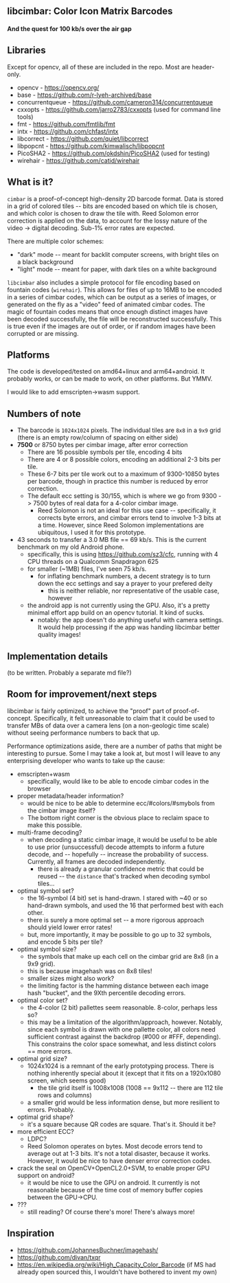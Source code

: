 ## libcimbar: Color Icon Matrix Barcodes
#### And the quest for 100 kb/s over the air gap

## Libraries
Except for opencv, all of these are included in the repo. Most are header-only.

* opencv - https://opencv.org/
* base - https://github.com/r-lyeh-archived/base
* concurrentqueue - https://github.com/cameron314/concurrentqueue
* cxxopts - https://github.com/jarro2783/cxxopts (used for command line tools)
* fmt - https://github.com/fmtlib/fmt
* intx - https://github.com/chfast/intx
* libcorrect - https://github.com/quiet/libcorrect
* libpopcnt - https://github.com/kimwalisch/libpopcnt
* PicoSHA2 - https://github.com/okdshin/PicoSHA2 (used for testing)
* wirehair - https://github.com/catid/wirehair

## What is it?

`cimbar` is a proof-of-concept high-density 2D barcode format. Data is stored in a grid of colored tiles -- bits are encoded based on which tile is chosen, and which color is chosen to draw the tile with. Reed Solomon error correction is applied on the data, to account for the lossy nature of the video -> digital decoding. Sub-1% error rates are expected.

There are multiple color schemes:
* "dark" mode -- meant for backlit computer screens, with bright tiles on a black background
* "light" mode -- meant for paper, with dark tiles on a white background

`libcimbar` also includes a simple protocol for file encoding based on fountain codes (`wirehair`). This allows for files of up to 16MB to be encoded in a series of cimbar codes, which can be output as a series of images, or generated on the fly as a "video" feed of animated cimbar codes. The magic of fountain codes means that once enough distinct images have been decoded successfully, the file will be reconstructed successfully. This is true even if the images are out of order, or if random images have been corrupted or are missing.

## Platforms

The code is developed/tested on amd64+linux and arm64+android. It probably works, or can be made to work, on other platforms. But YMMV.

I would like to add emscripten->wasm support.

## Numbers of note

* The barcode is `1024x1024` pixels. The individual tiles are `8x8` in a `9x9` grid (there is an empty row/column of spacing on either side)
* **7500** or 8750 bytes per cimbar image, after error correction
	* There are 16 possible symbols per tile, encoding 4 bits
	* There are 4 or 8 possible colors, encoding an additional 2-3 bits per tile.
	* These 6-7 bits per tile work out to a maximum of 9300-10850 bytes per barcode, though in practice this number is reduced by error correction.
	* The default ecc setting is 30/155, which is where we go from 9300 -> 7500 bytes of real data for a 4-color cimbar image.
		* Reed Solomon is not an ideal for this use case -- specifically, it corrects byte errors, and cimbar errors tend to involve 1-3 bits at a time. However, since Reed Solomon implementations are ubiquitous, I used it for this prototype.
* 43 seconds to transfer a 3.0 MB file == 69 kb/s. This is the current benchmark on my old Android phone.
	* specifically, this is using https://github.com/sz3/cfc, running with 4 CPU threads on a Qualcomm Snapdragon 625
	* for smaller (~1MB) files, I've seen 75 kb/s.
		* for inflating benchmark numbers, a decent strategy is to turn down the ecc settings and say a prayer to your prefered deity
			* this is neither reliable, nor representative of the usable case, however
	* the android app is not currently using the GPU. Also, it's a pretty minimal effort app build on an opencv tutorial. It kind of sucks.
		* notably: the app doesn't do anything useful with camera settings. It would help processing if the app was handing libcimbar better quality images!

## Implementation details

(to be written. Probably a separate md file?)

## Room for improvement/next steps

libcimbar is fairly optimized, to achieve the "proof" part of proof-of-concept. Specifically, it felt unreasonable to claim that it could be used to transfer MBs of data over a camera lens (on a non-geologic time scale) without seeing performance numbers to back that up.

Performance optimizations aside, there are a number of paths that might be interesting to pursue. Some I may take a look at, but most I will leave to any enterprising developer who wants to take up the cause:

* emscripten+wasm
	* specifically, would like to be able to encode cimbar codes in the browser
* proper metadata/header information?
	* would be nice to be able to determine ecc/#colors/#smybols from the cimbar image itself?
	* The bottom right corner is the obvious place to reclaim space to make this possible.
* multi-frame decoding?
	* when decoding a static cimbar image, it would be useful to be able to use prior (unsuccessful) decode attempts to inform a future decode, and -- hopefully -- increase the probability of success. Currently, all frames are decoded independently.
		* there is already a granular confidence metric that could be reused -- the `distance` that's tracked when decoding symbol tiles...
* optimal symbol set?
	* the 16-symbol (4 bit) set is hand-drawn. I stared with ~40 or so hand-drawn symbols, and used the 16 that performed best with each other.
	* there is surely a more optimal set -- a more rigorous approach should yield lower error rates!
	* but, more importantly, it may be possible to go up to 32 symbols, and encode 5 bits per tile?
* optimal symbol size?
	* the symbols that make up each cell on the cimbar grid are 8x8 (in a 9x9 grid).
	* this is because imagehash was on 8x8 tiles!
	* smaller sizes might also work?
	* the limiting factor is the hamming distance between each image hash "bucket", and the 9Xth percentile decoding errors.
* optimal color set?
	* the 4-color (2 bit) pallettes seem reasonable. 8-color, perhaps less so?
	* this may be a limitation of the algorithm/approach, however. Notably, since each symbol is drawn with one pallette color, all colors need sufficient contrast against the backdrop (#000 or #FFF, depending). This constrains the color space somewhat, and less distinct colors == more errors.
* optimal grid size?
	* 1024x1024 is a remnant of the early prototyping process. There is nothing inherently special about it (except that it fits on a 1920x1080 screen, which seems good)
		* the tile grid itself is 1008x1008 (1008 == 9x112 -- there are 112 tile rows and columns)
	* a smaller grid would be less information dense, but more resilient to errors. Probably.
* optimal grid shape?
	* it's a square because QR codes are square. That's it. Should it be?
* more efficient ECC?
	* LDPC?
	* Reed Solomon operates on bytes. Most decode errors tend to average out at 1-3 bits. It's not a total disaster, because it works. However, it would be nice to have denser error correction codes.
* crack the seal on OpenCV+OpenCL2.0+SVM, to enable proper GPU support on android?
	* it would be nice to use the GPU on android. It currently is not reasonable because of the time cost of memory buffer copies between the GPU->CPU.
* ???
	* still reading? Of course there's more! There's always more!

## Inspiration

* https://github.com/JohannesBuchner/imagehash/
* https://github.com/divan/txqr
* https://en.wikipedia.org/wiki/High_Capacity_Color_Barcode (if MS had already open sourced this, I wouldn't have bothered to invent my own)
